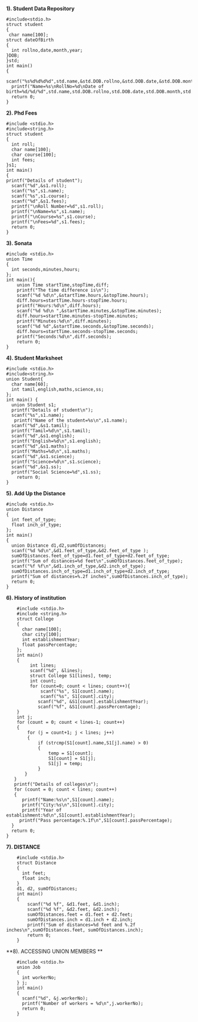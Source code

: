 **1). Student Data Repository** 
  
    #include<stdio.h>
    struct student
    {
     char name[100];
    struct dateOfBirth
    {
      int rollno,date,month,year;
    }DOB;
    }std;
    int main()
    {
      scanf("%s%d%d%d%d",std.name,&std.DOB.rollno,&std.DOB.date,&std.DOB.month,&std.DOB.year);
      printf("Name=%s\nRollNo=%d\nDate of birth=%d/%d/%d",std.name,std.DOB.rollno,std.DOB.date,std.DOB.month,std.DOB.year);
      return 0;
    }
**2). Phd Fees**

    #include <stdio.h>
    #include<string.h>
    struct student
    {
      int roll;
      char name[100];
      char course[100];
      int fees;
    }s1;  
    int main()
    {
    printf("Details of student");
      scanf("%d",&s1.roll);
      scanf("%s",s1.name);
      scanf("%s",s1.course);
      scanf("%d",&s1.fees);
      printf("\nRoll Number=%d",s1.roll);
      printf("\nName=%s",s1.name);
      printf("\nCourse=%s",s1.course);
      printf("\nFees=%d",s1.fees);
      return 0;
    }
**3). Sonata**

    #include <stdio.h>
    union Time
    {
      int seconds,minutes,hours;
    };
    int main(){
        union Time startTime,stopTime,diff;
        printf("The time difference is\n");
        scanf("%d %d\n",&startTime.hours,&stopTime.hours);
        diff.hours=startTime.hours-stopTime.hours;
        printf("Hours:%d\n",diff.hours);
        scanf("%d %d\n ",&startTime.minutes,&stopTime.minutes);
        diff.hours=startTime.minutes-stopTime.minutes;
        printf("Minutes:%d\n",diff.minutes);
        scanf("%d %d",&startTime.seconds,&stopTime.seconds);
        diff.hours=startTime.seconds-stopTime.seconds;
        printf("Seconds:%d\n",diff.seconds);
        return 0; 
    }
**4). Student Marksheet**

    #include <stdio.h>
    #include<string.h>
    union Student{
      char name[60];
      int tamil,english,maths,science,ss;
    };
    int main() {
      union Student s1;
      printf("Details of student\n");
      scanf("%s",s1.name);
       printf("Name of the student=%s\n",s1.name);
      scanf("%d",&s1.tamil);
      printf("Tamil=%d\n",s1.tamil);
      scanf("%d",&s1.english);
      printf("English=%d\n",s1.english);
      scanf("%d",&s1.maths);
      printf("Maths=%d\n",s1.maths);
      scanf("%d",&s1.science);
      printf("Science=%d\n",s1.science);
      scanf("%d",&s1.ss);
      printf("Social Science=%d",s1.ss);
    	return 0;
    }


**5). Add Up the Distance**

    #include <stdio.h>
    union Distance
    {
      int feet_of_type;
      float inch_of_type;
    };
    int main()
    {
      union Distance d1,d2,sumOfDistances;
      scanf("%d %d\n",&d1.feet_of_type,&d2.feet_of_type );
      sumOfDistances.feet_of_type=d1.feet_of_type+d2.feet_of_type;
      printf("Sum of distances=%d feet\n",sumOfDistances.feet_of_type);
      scanf("%f %f\n",&d1.inch_of_type,&d2.inch_of_type);
      sumOfDistances.inch_of_type=d1.inch_of_type+d2.inch_of_type;    
      printf("Sum of distances=%.2f inches",sumOfDistances.inch_of_type);
      return 0;
    }
**6). History of institution**

        #include <stdio.h>
        #include <string.h>
        struct College 
        {
          char name[100];
          char city[100];
          int establishmentYear;
          float passPercentage;
        };
        int main()
        {
             int lines;
             scanf("%d", &lines);
             struct College S1[lines], temp;
             int count;
             for (count=0; count < lines; count++){
                 scanf("%s", S1[count].name);
                 scanf("%s", S1[count].city);
                scanf("%d", &S1[count].establishmentYear);
                scanf("%f", &S1[count].passPercentage);
        }
        int j;
        for (count = 0; count < lines-1; count++)
        {
            for (j = count+1; j < lines; j++)
            {
                if (strcmp(S1[count].name,S1[j].name) > 0) 
                {
                    temp = S1[count];
                    S1[count] = S1[j];
                    S1[j] = temp;
                }
           }
       }
       printf("Details of colleges\n");
       for (count = 0; count < lines; count++)
       {
          printf("Name:%s\n",S1[count].name);
          printf("City:%s\n",S1[count].city);
          printf("Year of establishment:%d\n",S1[count].establishmentYear);
         printf("Pass percentage:%.1f\n",S1[count].passPercentage);
      }
      return 0;
    }
**7). DISTANCE**

        #include <stdio.h>
        struct Distance
        {
          int feet;
          float inch;
        } 
        d1, d2, sumOfDistances;
        int main()
        {
            scanf("%d %f", &d1.feet, &d1.inch);
            scanf("%d %f", &d2.feet, &d2.inch);
            sumOfDistances.feet = d1.feet + d2.feet;
            sumOfDistances.inch = d1.inch + d2.inch;
            printf("Sum of distances=%d feet and %.2f inches\n",sumOfDistances.feet, sumOfDistances.inch);
            return 0;
        }
 **8). ACCESSING UNION MEMBERS **
 
        #include <stdio.h>
        union Job 
        {
          int workerNo;
        } j;
        int main()
        {
          scanf("%d", &j.workerNo);
          printf("Number of workers = %d\n",j.workerNo);
          return 0;
        }


